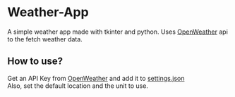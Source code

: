 # Weather-App
A simple weather app made with tkinter and python.
Uses [OpenWeather](https://openweathermap.org/) api to the fetch weather data.


## How to use?
Get an API Key from [OpenWeather](https://openweathermap.org/) and
add it to [settings.json](settings.json)
<br>
Also, set the default location and the unit to use.
